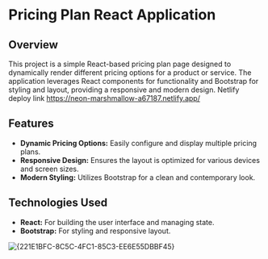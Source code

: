 # Pricing Plan React Application

## Overview

This project is a simple React-based pricing plan page designed to dynamically render different pricing options for a product or service. The application leverages React components for functionality and Bootstrap for styling and layout, providing a responsive and modern design.
Netlify deploy link https://neon-marshmallow-a67187.netlify.app/

## Features

- **Dynamic Pricing Options:** Easily configure and display multiple pricing plans.
- **Responsive Design:** Ensures the layout is optimized for various devices and screen sizes.
- **Modern Styling:** Utilizes Bootstrap for a clean and contemporary look.

## Technologies Used

- **React:** For building the user interface and managing state.
- **Bootstrap:** For styling and responsive layout.

![{221E1BFC-8C5C-4FC1-85C3-EE6E55DBBF45}](https://github.com/user-attachments/assets/ec55a20d-8c38-4fa4-bd7e-e1eb4c504838)
